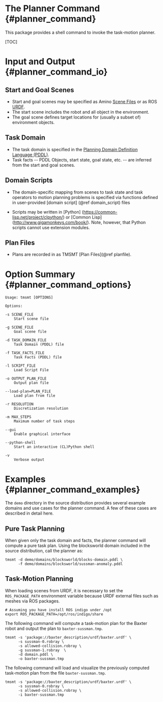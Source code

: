 The Planner Command {#planner_command}
===================

This package provides a shell command to invoke the task-motion
planner.

[TOC]

Input and Output {#planner_command_io}
================

Start and Goal Scenes
---------------------

* Start and goal scenes may be specified as Amino
  [Scene Files](http://code.golems.org/pkg/amino/scenefile.html) or as
  ROS [URDF](http://wiki.ros.org/urdf).
* The start scene includes the robot and all object in the
  environment.
* The goal scene defines target locations for (usually a subset of)
  environment objects.

Task Domain
-----------

* The task domain is specified in the
  [Planning Domain Definition Language (PDDL)](https://en.wikipedia.org/wiki/Planning_Domain_Definition_Language).
* Task facts -- PDDL Objects, start state, goal state, etc. -- are
  inferred from the start and goal scenes.

Domain Scripts
--------------

* The domain-specific mapping from scenes to task state and task
  operators to motion planning problems is specified via functions
  defined in user-provided [domain script] (@ref domain_script) files

* Scripts may be written in [Python]
  (https://common-lisp.net/project/clpython/) or [Common Lisp]
  (http://www.gigamonkeys.com/book/).  Note, however, that Python
  scripts cannot use extension modules.

Plan Files
----------

* Plans are recorded in as TMSMT [Plan Files](@ref planfile).

Option Summary {#planner_command_options}
==============

    Usage: tmsmt [OPTIONS]

    Options:

    -s SCENE_FILE
        Start scene file

    -g SCENE_FILE
        Goal scene file

    -d TASK_DOMAIN_FILE
        Task Domain (PDDL) file

    -f TASK_FACTS_FILE
        Task Facts (PDDL) file

    -l SCRIPT_FILE
        Load Script File

    -o OUTPUT_PLAN_FILE
        Output plan file

    --load-plan=PLAN_FILE
        Load plan from file

    -r RESOLUTION
        Discretization resolution

    -m MAX_STEPS
        Maximum number of task steps

    --gui
        Enable graphical interface

    --python-shell
        Start an interactive (CL)Python shell

    -v
        Verbose output


Examples {#planner_command_examples}
========

The `demo` directory in the source distribution provides several
example domains and use cases for the planner command.  A few of these
cases are described in detail here.

Pure Task Planning
------------------

When given only the task domain and facts, the planner command will
compute a pure task plan.  Using the blocksworld domain included in
the source distribution, call the planner as:

    tmsmt -d demo/domains/blocksworld/blocks-domain.pddl \
          -f demo/domains/blocksworld/sussman-anomaly.pddl

Task-Motion Planning
--------------------

When loading scenes from URDF, it is necessary to set the
`ROS_PACKAGE_PATH` environment variable because URDF external files
such as meshes via ROS packages.

    # Assuming you have install ROS indigo under /opt
    export ROS_PACKAGE_PATH=/opt/ros/indigo/share

The following command will compute a task-motion plan for the Baxter
robot and output the plan to `baxter-sussman.tmp`.

    tmsmt -s 'package://baxter_description/urdf/baxter.urdf' \
          -s sussman-0.robray \
          -s allowed-collision.robray \
          -g sussman-1.robray  \
          -d domain.pddl \
          -o baxter-sussman.tmp


The following command will load and visualize the previously computed
task-motion plan from the file `baxter-sussman.tmp`.

    tmsmt -s 'package://baxter_description/urdf/baxter.urdf' \
          -s sussman-0.robray \
          -s allowed-collision.robray \
          -i baxter-sussman.tmp
